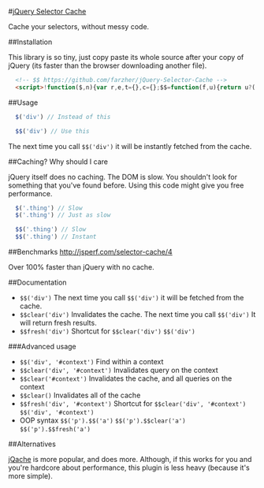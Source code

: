 #[jQuery Selector Cache](https://raw.github.com/farzher/jQuery-Selector-Cache/master/jquery.$$.min.js)

Cache your selectors, without messy code.






##Installation

This library is so tiny, just copy paste its whole source after your copy of jQuery (its faster than the browser downloading another file).

```html
  <!-- $$ https://github.com/farzher/jQuery-Selector-Cache -->
  <script>!function($,n){var r,e,t={},c={};$$=function(f,u){return u?((r=u.selector)&&(u=r),e=c[u],e===n&&(e=c[u]={}),r=e[f],r!==n?r:e[f]=$(f,$$(u))):(r=t[f],r!==n?r:t[f]=$(f))},$$clear=function($,e){e?((r=e.selector)&&(e=r),$&&(r=c[e])&&(r[$]=n),c[e]=n):$?(t[$]=n,c[$]=n):(t={},c={})},$$fresh=function($,n){return $$clear($,n),$$($,n)},$.fn.$$=function($){return $$($,this)},$.fn.$$clear=function($){$$clear($,this)},$.fn.$$fresh=function($){return $$fresh($,this)}}(jQuery)</script>
```






##Usage

```js
  $('div') // Instead of this

  $$('div') // Use this
```

The next time you call `$$('div')` it will be instantly fetched from the cache.







##Caching? Why should I care

jQuery itself does no caching. The DOM is slow. You shouldn't look for something that you've found before. Using this code might give you free performance.

```js
  $('.thing') // Slow
  $('.thing') // Just as slow

  $$('.thing') // Slow
  $$('.thing') // Instant
```



##Benchmarks http://jsperf.com/selector-cache/4

Over 100% faster than jQuery with no cache.






##Documentation

 - `$$('div')` The next time you call `$$('div')` it will be fetched from the cache.
 - `$$clear('div')` Invalidates the cache. The next time you call `$$('div')` It will return fresh results.
 - `$$fresh('div')` Shortcut for `$$clear('div')` `$$('div')`

###Advanced usage
 - `$$('div', '#context')` Find within a context
 - `$$clear('div', '#context')` Invalidates query on the context
 - `$$clear('#context')` Invalidates the cache, and all queries on the context
 - `$$clear()` Invalidates all of the cache
 - `$$fresh('div', '#context')` Shortcut for `$$clear('div', '#context')` `$$('div', '#context')`
 - OOP syntax `$$('p').$$('a')` `$$('p').$$clear('a')` `$$('p').$$fresh('a')`






##Alternatives

[jQache](https://github.com/danwit/jQache) is more popular, and does more. Although, if this works for you and you're hardcore about performance, this plugin is less heavy (because it's more simple).
